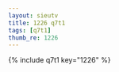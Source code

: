 ```yaml
--- 
layout: sieutv
title: 1226 q7t1
tags: [q7t1]
thumb_re: 1226
---
```

{% include q7t1 key="1226" %} 
